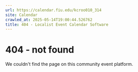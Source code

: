 ```yaml
---
url: https://calendar.fiu.edu/kcroo010_314
site: Calendar
crawled_at: 2025-05-14T19:00:44.526762
title: 404 - Localist Event Calendar Software
---
```


# 404 - not found
We couldn't find the page on this community event platform.

